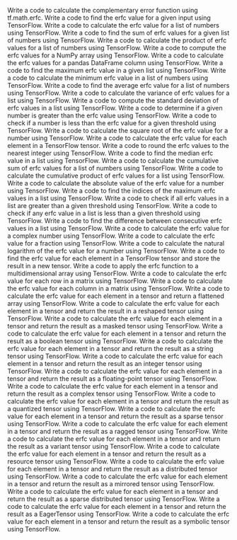 Write a code to calculate the complementary error function using tf.math.erfc.
Write a code to find the erfc value for a given input using TensorFlow.
Write a code to calculate the erfc value for a list of numbers using TensorFlow.
Write a code to find the sum of erfc values for a given list of numbers using TensorFlow.
Write a code to calculate the product of erfc values for a list of numbers using TensorFlow.
Write a code to compute the erfc values for a NumPy array using TensorFlow.
Write a code to calculate the erfc values for a pandas DataFrame column using TensorFlow.
Write a code to find the maximum erfc value in a given list using TensorFlow.
Write a code to calculate the minimum erfc value in a list of numbers using TensorFlow.
Write a code to find the average erfc value for a list of numbers using TensorFlow.
Write a code to calculate the variance of erfc values for a list using TensorFlow.
Write a code to compute the standard deviation of erfc values in a list using TensorFlow.
Write a code to determine if a given number is greater than the erfc value using TensorFlow.
Write a code to check if a number is less than the erfc value for a given threshold using TensorFlow.
Write a code to calculate the square root of the erfc value for a number using TensorFlow.
Write a code to calculate the erfc value for each element in a TensorFlow tensor.
Write a code to round the erfc values to the nearest integer using TensorFlow.
Write a code to find the median erfc value in a list using TensorFlow.
Write a code to calculate the cumulative sum of erfc values for a list of numbers using TensorFlow.
Write a code to calculate the cumulative product of erfc values for a list using TensorFlow.
Write a code to calculate the absolute value of the erfc value for a number using TensorFlow.
Write a code to find the indices of the maximum erfc values in a list using TensorFlow.
Write a code to check if all erfc values in a list are greater than a given threshold using TensorFlow.
Write a code to check if any erfc value in a list is less than a given threshold using TensorFlow.
Write a code to find the difference between consecutive erfc values in a list using TensorFlow.
Write a code to calculate the erfc value for a complex number using TensorFlow.
Write a code to calculate the erfc value for a fraction using TensorFlow.
Write a code to calculate the natural logarithm of the erfc value for a number using TensorFlow.
Write a code to find the erfc value for each element in a TensorFlow tensor and store the result in a new tensor.
Write a code to apply the erfc function to a multidimensional array using TensorFlow.
Write a code to calculate the erfc value for each row in a matrix using TensorFlow.
Write a code to calculate the erfc value for each column in a matrix using TensorFlow.
Write a code to calculate the erfc value for each element in a tensor and return a flattened array using TensorFlow.
Write a code to calculate the erfc value for each element in a tensor and return the result in a reshaped tensor using TensorFlow.
Write a code to calculate the erfc value for each element in a tensor and return the result as a masked tensor using TensorFlow.
Write a code to calculate the erfc value for each element in a tensor and return the result as a boolean tensor using TensorFlow.
Write a code to calculate the erfc value for each element in a tensor and return the result as a string tensor using TensorFlow.
Write a code to calculate the erfc value for each element in a tensor and return the result as an integer tensor using TensorFlow.
Write a code to calculate the erfc value for each element in a tensor and return the result as a floating-point tensor using TensorFlow.
Write a code to calculate the erfc value for each element in a tensor and return the result as a complex tensor using TensorFlow.
Write a code to calculate the erfc value for each element in a tensor and return the result as a quantized tensor using TensorFlow.
Write a code to calculate the erfc value for each element in a tensor and return the result as a sparse tensor using TensorFlow.
Write a code to calculate the erfc value for each element in a tensor and return the result as a ragged tensor using TensorFlow.
Write a code to calculate the erfc value for each element in a tensor and return the result as a variant tensor using TensorFlow.
Write a code to calculate the erfc value for each element in a tensor and return the result as a resource tensor using TensorFlow.
Write a code to calculate the erfc value for each element in a tensor and return the result as a distributed tensor using TensorFlow.
Write a code to calculate the erfc value for each element in a tensor and return the result as a mirrored tensor using TensorFlow.
Write a code to calculate the erfc value for each element in a tensor and return the result as a sparse distributed tensor using TensorFlow.
Write a code to calculate the erfc value for each element in a tensor and return the result as a EagerTensor using TensorFlow.
Write a code to calculate the erfc value for each element in a tensor and return the result as a symbolic tensor using TensorFlow.
